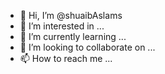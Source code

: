- 👋 Hi, I’m @shuaibAslams
- 👀 I’m interested in ...
- 🌱 I’m currently learning ...
- 💞️ I’m looking to collaborate on ...
- 📫 How to reach me ...

<!---
shuaibAslams/shuaibAslams is a ✨ special ✨ repository because its `README.md` (this file) appears on your GitHub profile.
You can click the Preview link to take a look at your changes.
--->
